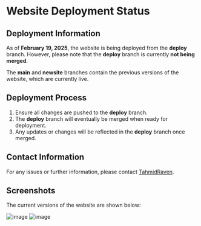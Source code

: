 # Website Deployment Status

## Deployment Information

As of **February 19, 2025**, the website is being deployed from the **deploy** branch. However, please note that the **deploy** branch is currently **not being merged**.

The **main** and **newsite** branches contain the previous versions of the website, which are currently live.

## Deployment Process

1. Ensure all changes are pushed to the **deploy** branch.
2. The **deploy** branch will eventually be merged when ready for deployment.
3. Any updates or changes will be reflected in the **deploy** branch once merged.

## Contact Information

For any issues or further information, please contact [TahmidRaven](https://github.com/TahmidRaven).


## Screenshots

The current versions of the website are shown below:

![image](https://github.com/user-attachments/assets/aad26fae-92a4-49c6-aa36-ebb0ec04f9cd)
![image](https://github.com/user-attachments/assets/53dc8401-0dda-438b-a6fb-6dcc4b990483)



